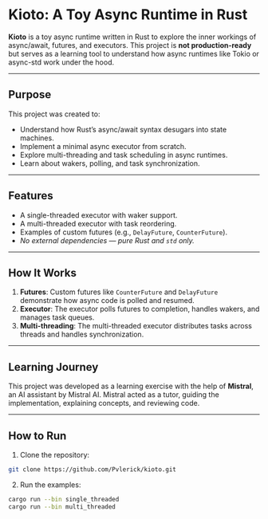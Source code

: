 # Kioto: A Toy Async Runtime in Rust

**Kioto** is a toy async runtime written in Rust to explore the inner workings of async/await, futures, and executors. This project is **not production-ready** but serves as a learning tool to understand how async runtimes like Tokio or async-std work under the hood.

---

## **Purpose**
This project was created to:
- Understand how Rust’s async/await syntax desugars into state machines.
- Implement a minimal async executor from scratch.
- Explore multi-threading and task scheduling in async runtimes.
- Learn about wakers, polling, and task synchronization.

---

## **Features**
- A single-threaded executor with waker support.
- A multi-threaded executor with task reordering.
- Examples of custom futures (e.g., `DelayFuture`, `CounterFuture`).
- *No external dependencies — pure Rust and `std` only.*

---

## **How It Works**
1. **Futures**: Custom futures like `CounterFuture` and `DelayFuture` demonstrate how async code is polled and resumed.
2. **Executor**: The executor polls futures to completion, handles wakers, and manages task queues.
3. **Multi-threading**: The multi-threaded executor distributes tasks across threads and handles synchronization.

---

## **Learning Journey**
This project was developed as a learning exercise with the help of **Mistral**, an AI assistant by Mistral AI. Mistral acted as a tutor, guiding the implementation, explaining concepts, and reviewing code.

---

## **How to Run**
1. Clone the repository:
```sh
git clone https://github.com/Pvlerick/kioto.git
```

2. Run the examples:
```sh
cargo run --bin single_threaded
cargo run --bin multi_threaded
```
